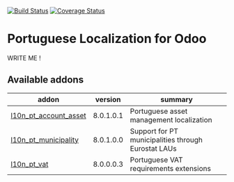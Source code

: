 [![Build Status](https://travis-ci.org/OCA/l10n-portugal.svg?branch=8.0)](https://travis-ci.org/OCA/l10n-portugal)
[![Coverage Status](https://coveralls.io/repos/OCA/l10n-portugal/badge.png?branch=8.0)](https://coveralls.io/r/OCA/l10n-portugal?branch=8.0)

# Portuguese Localization for Odoo

WRITE ME !

[//]: # (addons)
Available addons
----------------
addon | version | summary
--- | --- | ---
[l10n_pt_account_asset](l10n_pt_account_asset/) | 8.0.1.0.1 | Portuguese asset management localization
[l10n_pt_municipality](l10n_pt_municipality/) | 8.0.1.0.0 | Support for PT municipalities through Eurostat LAUs
[l10n_pt_vat](l10n_pt_vat/) | 8.0.0.0.3 | Portuguese VAT requirements extensions

[//]: # (end addons)
